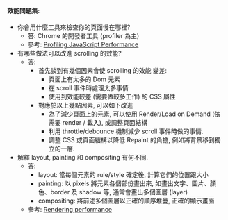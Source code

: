 
#### 效能問題集:

* 你會用什麼工具來檢查你的頁面慢在哪裡?
  * 答: Chrome 的開發者工具 (profiler 為主)
  * 參考: [Profiling JavaScript Performance](https://developer.chrome.com/devtools/docs/cpu-profiling)
* 有哪些做法可以改進 scrolling 的效能?
  * 答:
    * 首先談到有幾個因素會使  scrolling 的效能 變差:
      * 頁面上有太多的 Dom 元素
      * 在 scroll 事件時處理太多事情
      * 使用到效能較差 (需要做較多工作) 的 CSS 屬性
    * 對應於以上幾點因素, 可以如下改進
      * 為了減少頁面上的元素, 可以使用 Render/Load on Demand (依需要 render / 載入), 或調整頁面結構
      * 利用 throttle/debounce 機制減少 scroll 事件時做的事情.
      * 調整 CSS 或頁面結構以降低 Repaint 的負擔, 例如將背景移到獨立的一層.
* 解釋 layout, painting 和 compositing 有何不同.
  * 答:
    * layout: 當每個元素的 rule/style 確定後, 計算它們的位置跟大小
    * painting: 以 pixels 將元素各個部份畫出來, 如畫出文字、圖片、顏色、border 及 shadow 等, 通常會畫出多個圖層 (layer)
    * compositing: 將前述多個圖層以正確的順序堆疊, 正確的顯示畫面
  * 參考: [Rendering performance](https://developers.google.com/web/fundamentals/performance/rendering/?hl=en)
